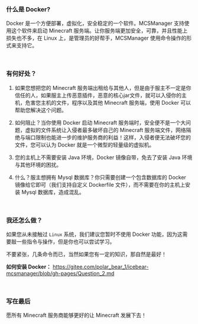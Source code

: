 ### 什么是 Docker?

Docker 是一个方便部署，虚拟化，安全稳定的一个软件。MCSManager 支持使用这个软件来启动 Minecraft 服务端。让你服务端更加安全，可靠，并且性能上损失也不多，在 Linux 上，是管理员的好帮手，MCSManager 使用命令操作的形式来支持它。

<br />

### 有何好处？

1. 如果您想把您的 Minecraft 服务端出租给与其他人，但是由于服主不一定是你信任的人，如果服主上传恶意插件，恶意的核心jar文件，就可以入侵你的主机，危害您主机的文件，程序以及其他 Minecraft 服务端，使用 Docker 可以帮助您解决这个问题。

2. 如何阻止？当你使用 Docker 启动 Minecraft 服务端时，安全便不是一个大问题，虚拟的文件系统让入侵者最多破坏自己的 Minecraft 服务端文件，网络隔绝与端口限制也能进一步的维护服务商的利益！这样，入侵者便无法破坏您的文件，您可以认为 Docker 就是一个微型的轻量级的虚拟机。

3. 您的主机上不需要安装 Java 环境，Docker 镜像自带，免去了安装 Java 环境与其他环境的困扰。

4. 什么？服主想拥有 Mysql 数据库？你只需要创建一个包含数据库的 Docker 镜像给它即可（我们支持自定义 Dockerfile 文件），而不需要在你的主机上安装 Mysql 数据库，造成混乱。


<br />

### 我还怎么做？

如果您从未接触过 `Linux` 系统，我们建议您暂时不使用 Docker 功能，因为这需要敲一些指令与操作，但是你也可以尝试学习。

不要紧张，几条命令而已，当然如果您有一定的知识，那自然是最好！

**如何安装 Docker：** https://gitee.com/polar_bear_1/icebear-mcsmanager/blob/gh-pages/Question_2.md


<br />

### 写在最后

愿所有 Minecraft 服务商能够更好的让 Minecraft 发展下去！
